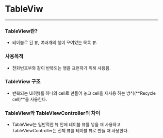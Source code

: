 # TableViw

---

### TableView란?

- 테이블로 된 뷰, 여러개의 행이 모여있는 목록 뷰.

### 사용목적

- 전화번호부와 같이 반복되는 행을 표현하기 위해 사용됨.

### TableView 구조

- 반복되는 UI(행)를 하나의 cell로 만들어 놓고 cell을 재사용 하는 방식(**Recycle cell)**을 사용한다.

### TableView와 TableViewController의 차이

- TableView는 일반적인 뷰 안에 테이블 뷰를 넣을 때 사용하고 TableViewController는 전체 뷰를 테이블 뷰로 만들 때 사용한다.